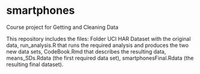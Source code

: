smartphones
===========

Course project for Getting and Cleaning Data

This repository includes the files:
  Folder UCI HAR Dataset with the original data,
  run_analysis.R that runs the required analysis and produces the two new data sets,
  CodeBook.Rmd that describes the resulting data,
  means_SDs.Rdata (the first required data set),
  smartphonesFinal.Rdata (the resulting final dataset).
